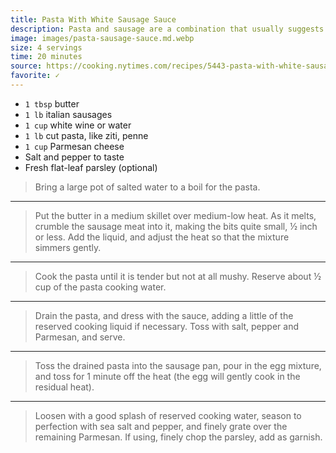 ```yaml
---
title: Pasta With White Sausage Sauce
description: Pasta and sausage are a combination that usually suggests a dense, heavy tomato sauce. But it can also mean the very opposite. Sausage, used in small amounts, can contribute to a relatively light, almost delicate pasta sauce. In fact, sausage is a gift to the minimalist cook - it comes already seasoned, and its seasoning can be used to flavor whatever goes with it.
image: images/pasta-sausage-sauce.md.webp
size: 4 servings
time: 20 minutes
source: https://cooking.nytimes.com/recipes/5443-pasta-with-white-sausage-sauce
favorite: ✓
---
```


* `1 tbsp` butter
* `1 lb` italian sausages
* `1 cup` white wine or water
* `1 lb` cut pasta, like ziti, penne
* `1 cup` Parmesan cheese
* Salt and pepper to taste
* Fresh flat-leaf parsley (optional)

> Bring a large pot of salted water to a boil for the pasta.

---

> Put the butter in a medium skillet over medium-low heat. As it melts, crumble the sausage meat into it, making the bits quite small, ½ inch or less. Add the liquid, and adjust the heat so that the mixture simmers gently.

---

> Cook the pasta until it is tender but not at all mushy. Reserve about ½ cup of the pasta cooking water.

---

> Drain the pasta, and dress with the sauce, adding a little of the reserved cooking liquid if necessary. Toss with salt, pepper and Parmesan, and serve.

---

> Toss the drained pasta into the sausage pan, pour in the egg mixture, and toss for 1 minute off the heat (the egg will gently cook in the residual heat).

---

> Loosen with a good splash of reserved cooking water, season to perfection with sea salt and pepper, and finely grate over the remaining Parmesan. If using, finely chop the parsley, add as garnish.
